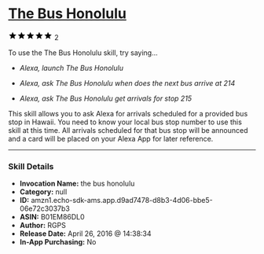 # [The Bus Honolulu](http://alexa.amazon.com/#skills/amzn1.echo-sdk-ams.app.d9ad7478-d8b3-4d06-bbe5-06e72c3037b3)
![5 stars](../../images/ic_star_black_18dp_1x.png)![5 stars](../../images/ic_star_black_18dp_1x.png)![5 stars](../../images/ic_star_black_18dp_1x.png)![5 stars](../../images/ic_star_black_18dp_1x.png)![5 stars](../../images/ic_star_black_18dp_1x.png) 2

To use the The Bus Honolulu skill, try saying...

* *Alexa, launch The Bus Honolulu*

* *Alexa, ask The Bus Honolulu when does the next bus arrive at 214*

* *Alexa, ask The Bus Honolulu get arrivals for stop 215*

This skill allows you to ask Alexa for arrivals scheduled for a provided bus stop in Hawaii.  You need to know your local bus stop number to use this skill at this time.  All arrivals scheduled for that bus stop will be announced and a card will be placed on your Alexa App for later reference.

***

### Skill Details

* **Invocation Name:** the bus honolulu
* **Category:** null
* **ID:** amzn1.echo-sdk-ams.app.d9ad7478-d8b3-4d06-bbe5-06e72c3037b3
* **ASIN:** B01EM86DL0
* **Author:** RGPS
* **Release Date:** April 26, 2016 @ 14:38:34
* **In-App Purchasing:** No
